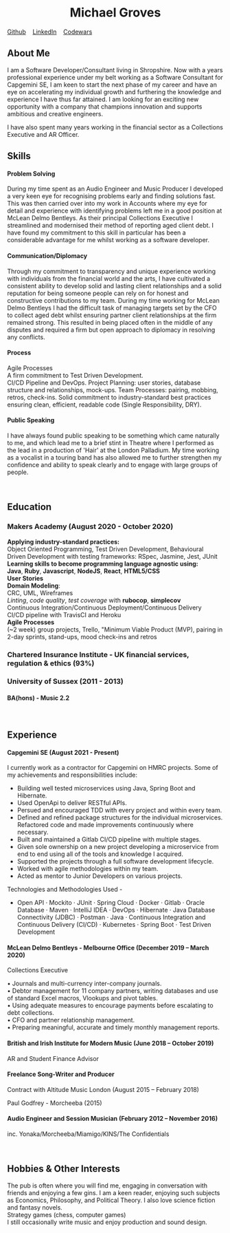 
<!DOCTYPE html>

<h1 align="center">Michael Groves</h1>

[Github](https://github.com/michaelgroves90)&nbsp;&nbsp;&nbsp;&nbsp;[LinkedIn](https://www.linkedin.com/in/michael-groves-4a807b1a6/)&nbsp;&nbsp;&nbsp;&nbsp;[Codewars](https://www.codewars.com/users/Djura22)

## About Me

I am a Software Developer/Consultant living in Shropshire. Now with a years professional experience under my belt working as a Software Consultant for Capgemini SE, I am keen to start the next phase of my career and have an eye on accelerating my individual growth and furthering the knowledge and experience I have thus far attained. I am looking for an exciting new opportunity with a company that champions innovation and supports ambitious and creative engineers.

I have also spent many years working in the financial sector as a Collections Executive and AR Officer.

## Skills

#### Problem Solving

During my time spent as an Audio Engineer and Music Producer I developed a very keen eye for recognising problems early and finding solutions fast.
This was then carried over into my work in Accounts where my eye for detail and experience with identifying problems left me in a good position at McLean Delmo Bentleys.
As their principal Collections Executive I streamlined and modernised their method of reporting aged client debt.
I have found my commitment to this skill in particular has been a considerable advantage for me whilst working as a software developer.

#### Communication/Diplomacy

Through my commitment to transparency and unique experience working with individuals from the financial world and the arts, I have cultivated a consistent ability to develop solid and lasting client relationships and a solid reputation for being someone people can rely on for honest and constructive contributions to my team.
During my time working for McLean Delmo Bentleys I had the difficult task of managing targets set by the CFO to collect aged debt whilst ensuring partner client relationships at the firm remained strong. This resulted in being placed often in the middle of any disputes and required a firm but open approach to diplomacy in resolving any conflicts.

#### Process

Agile Processes <br>
A firm commitment to Test Driven Development. <br>
CI/CD Pipeline and DevOps.
Project Planning: user stories, database structure and relationships, mock-ups.
Team Processes: pairing, mobbing, retros, check-ins.
Solid commitment to industry-standard best practices ensuring clean, efficient, readable code (Single Responsibility, DRY).

#### Public Speaking

I have always found public speaking to be something which came naturally to me, and which lead me to a brief stint in Theatre where I performed as the lead in a production of 'Hair' at the London Palladium. My time working as a vocalist in a touring band has also allowed me to further strengthen my confidence and ability to speak clearly and to engage with large groups of people.

<br>

## Education

### Makers Academy (August 2020 - October 2020)

**Applying industry-standard practices:** <br>
  Object Oriented Programming, Test Driven Development, Behavioural Driven Development with testing frameworks: RSpec, Jasmine, Jest, JUnit <br>
**Learning skills to become programming language agnostic using:** <br>
  **Java**, **Ruby**, **Javascript**, **NodeJS**, **React**, **HTML5/CSS** <br>
**User Stories** <br>
**Domain Modeling**:  <br>
  CRC, UML, Wireframes <br>
  *Linting*, *code quality*, *test coverage* with **rubocop**, **simplecov** <br>
Continuous Integration/Continuous Deployment/Continuous Delivery <br>
  CI/CD pipeline with TravisCI and Heroku <br>
**Agile Processes** <br>
  (~2 week) group projects, Trello, "Minimum Viable Product (MVP), pairing in 2-day sprints, stand-ups, mood check-ins and retros <br>

### Chartered Insurance Institute - UK financial services, regulation & ethics (93%)

### University of Sussex (2011 - 2013)
#### BA(hons) - Music 2.2

<br>

## Experience

#### Capgemini SE (August 2021 - Present)

I currently work as a contractor for Capgemini on HMRC projects. Some of my achievements and responsibilities include:

- Building well tested microservices using Java, Spring Boot and Hibernate. 
- Used OpenApi to deliver RESTful APIs. 
- Persued and encouraged TDD with every project and within every team.
- Defined and refined package structures for the individual microservices. Refactored code and made improvements continuously where necessary. 
- Built and maintained a Gitlab CI/CD pipeline with multiple stages.
- Given sole ownership on a new project developing a microservice from end to end using all of the tools and knowledge I acquired.
- Supported the projects through a full software development lifecycle. 
- Worked with agile methodologies within my team.
- Acted as mentor to Junior Developers on various projects.

Technologies and Methodologies Used -
- Open API · Mockito · JUnit · Spring Cloud · Docker · Gitlab · Oracle Database · Maven · IntelliJ IDEA · DevOps · Hibernate · Java Database Connectivity (JDBC) · Postman · Java · Continuous Integration and Continuous Delivery (CI/CD) · Kubernetes · Spring Boot · Test Driven Development

#### McLean Delmo Bentleys  - Melbourne Office (December 2019 – March 2020)

Collections Executive

• Journals and multi-currency inter-company journals. <br>
• Debtor management for 11 company partners, writing databases and use of standard Excel macros, Vlookups and pivot tables.  <br>
• Using adequate measures to encourage payments before escalating to debt collections. <br>
• CFO and partner relationship management. <br>
• Preparing meaningful, accurate and timely monthly management reports. <br>

#### British and Irish Institute for Modern Music (June 2018 – October 2019)

AR and Student Finance Advisor

#### Freelance Song-Writer and Producer

Contract with Altitude Music London (August 2015 – February 2018)

Paul Godfrey - Morcheeba (2015)

#### Audio Engineer and Session Musician (February 2012 – November 2016)

inc. Yonaka/Morcheeba/Miamigo/KINS/The Confidentials

<br>

## Hobbies & Other Interests

The pub is often where you will find me, engaging in conversation with friends and enjoying a few gins.
I am a keen reader, enjoying such subjects as Economics, Philosophy, and Political Theory. I also love science fiction and fantasy novels. <br>
Strategy games (chess, computer games) <br>
I still occasionally write music and enjoy production and sound design.
